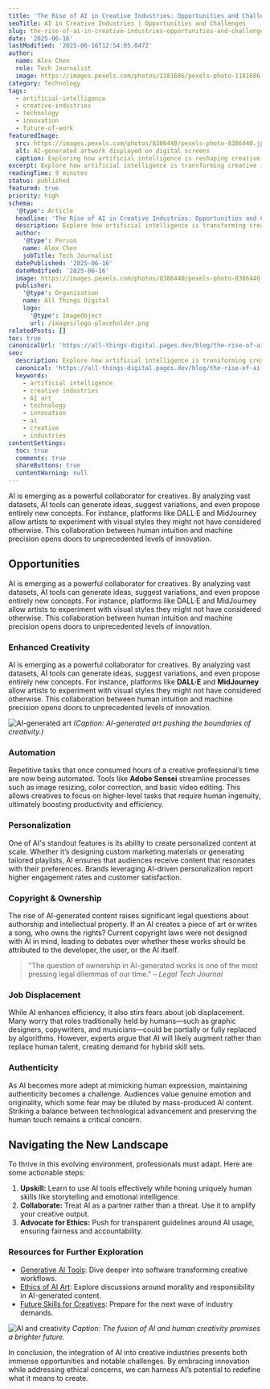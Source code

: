 ```yaml
---
title: 'The Rise of AI in Creative Industries: Opportunities and Challenges'
seoTitle: AI in Creative Industries | Opportunities and Challenges
slug: the-rise-of-ai-in-creative-industries-opportunities-and-challenges
date: '2025-06-16'
lastModified: '2025-06-16T12:54:05.047Z'
author:
  name: Alex Chen
  role: Tech Journalist
  image: https://images.pexels.com/photos/1181686/pexels-photo-1181686.jpeg?auto=compress&cs=tinysrgb&w=1260&h=750&dpr=2
category: Technology
tags:
  - artificial-intelligence
  - creative-industries
  - technology
  - innovation
  - future-of-work
featuredImage:
  src: https://images.pexels.com/photos/8386440/pexels-photo-8386440.jpeg?auto=compress&cs=tinysrgb&w=1260&h=750&dpr=2
  alt: AI-generated artwork displayed on digital screens
  caption: Exploring how artificial intelligence is reshaping creative industries.
excerpt: Explore how artificial intelligence is transforming creative industries, from graphic design to music production. Discover the opportunities for innovation and the challenges facing creative professionals in the AI era.
readingTime: 9 minutes
status: published
featured: true
priority: high
schema:
  '@type': Article
  headline: 'The Rise of AI in Creative Industries: Opportunities and Challenges'
  description: Explore how artificial intelligence is transforming creative industries, from graphic design to music production.
  author:
    '@type': Person
    name: Alex Chen
    jobTitle: Tech Journalist
  datePublished: '2025-06-16'
  dateModified: '2025-06-16'
  image: https://images.pexels.com/photos/8386440/pexels-photo-8386440.jpeg?auto=compress&cs=tinysrgb&w=1260&h=750&dpr=2
  publisher:
    '@type': Organization
    name: All Things Digital
    logo:
      '@type': ImageObject
      url: /images/logo-placeholder.png
relatedPosts: []
toc: true
canonicalUrl: 'https://all-things-digital.pages.dev/blog/the-rise-of-ai-in-creative-industries-opportunities-and-challenges'
seo:
  description: Explore how artificial intelligence is transforming creative industries, from graphic design to music production. Discover the opportunities for innovation and the challenges facing creative professionals in the AI era.
  canonical: 'https://all-things-digital.pages.dev/blog/the-rise-of-ai-in-creative-industries-opportunities-and-challenges'
  keywords:
    - artificial intelligence
    - creative industries
    - AI art
    - technology
    - innovation
    - ai
    - creative
    - industries
contentSettings:
  toc: true
  comments: true
  shareButtons: true
  contentWarning: null
---
```


AI is emerging as a powerful collaborator for creatives. By analyzing vast datasets, AI tools can generate ideas, suggest variations, and even propose entirely new concepts. For instance, platforms like DALL·E and MidJourney allow artists to experiment with visual styles they might not have considered otherwise. This collaboration between human intuition and machine precision opens doors to unprecedented levels of innovation.

## Opportunities

AI is emerging as a powerful collaborator for creatives. By analyzing vast datasets, AI tools can generate ideas, suggest variations, and even propose entirely new concepts. For instance, platforms like DALL·E and MidJourney allow artists to experiment with visual styles they might not have considered otherwise. This collaboration between human intuition and machine precision opens doors to unprecedented levels of innovation.

### Enhanced Creativity

AI is emerging as a powerful collaborator for creatives. By analyzing vast datasets, AI tools can generate ideas, suggest variations, and even propose entirely new concepts. For instance, platforms like **DALL·E** and **MidJourney** allow artists to experiment with visual styles they might not have considered otherwise. This collaboration between human intuition and machine precision opens doors to unprecedented levels of innovation.

![AI-generated art](https://images.pexels.com/photos/1329711/pexels-photo-1329711.jpeg?auto=compress&cs=tinysrgb&w=1260&h=750&dpr=2)
_(Caption: AI-generated art pushing the boundaries of creativity.)_

### Automation

Repetitive tasks that once consumed hours of a creative professional’s time are now being automated. Tools like **Adobe Sensei** streamline processes such as image resizing, color correction, and basic video editing. This allows creatives to focus on higher-level tasks that require human ingenuity, ultimately boosting productivity and efficiency.

### Personalization

One of AI's standout features is its ability to create personalized content at scale. Whether it’s designing custom marketing materials or generating tailored playlists, AI ensures that audiences receive content that resonates with their preferences. Brands leveraging AI-driven personalization report higher engagement rates and customer satisfaction.

### Copyright & Ownership

The rise of AI-generated content raises significant legal questions about authorship and intellectual property. If an AI creates a piece of art or writes a song, who owns the rights? Current copyright laws were not designed with AI in mind, leading to debates over whether these works should be attributed to the developer, the user, or the AI itself.

> "The question of ownership in AI-generated works is one of the most pressing legal dilemmas of our time." – _Legal Tech Journal_

### Job Displacement

While AI enhances efficiency, it also stirs fears about job displacement. Many worry that roles traditionally held by humans—such as graphic designers, copywriters, and musicians—could be partially or fully replaced by algorithms. However, experts argue that AI will likely augment rather than replace human talent, creating demand for hybrid skill sets.

### Authenticity

As AI becomes more adept at mimicking human expression, maintaining authenticity becomes a challenge. Audiences value genuine emotion and originality, which some fear may be diluted by mass-produced AI content. Striking a balance between technological advancement and preserving the human touch remains a critical concern.

## Navigating the New Landscape

To thrive in this evolving environment, professionals must adapt. Here are some actionable steps:

1. **Upskill:** Learn to use AI tools effectively while honing uniquely human skills like storytelling and emotional intelligence.
2. **Collaborate:** Treat AI as a partner rather than a threat. Use it to amplify your creative output.
3. **Advocate for Ethics:** Push for transparent guidelines around AI usage, ensuring fairness and accountability.

### Resources for Further Exploration

- [Generative AI Tools](#): Dive deeper into software transforming creative workflows.
- [Ethics of AI Art](#): Explore discussions around morality and responsibility in AI-generated content.
- [Future Skills for Creatives](#): Prepare for the next wave of industry demands.

![AI and creativity](https://images.pexels.com/photos/4164418/pexels-photo-4164418.jpeg?auto=compress&cs=tinysrgb&w=1260&h=750&dpr=2)
_Caption: The fusion of AI and human creativity promises a brighter future._

In conclusion, the integration of AI into creative industries presents both immense opportunities and notable challenges. By embracing innovation while addressing ethical concerns, we can harness AI’s potential to redefine what it means to create.
